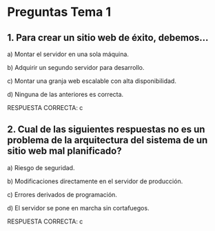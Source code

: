 # Preguntas Tema 1

## 1. Para crear un sitio web de éxito, debemos...

a) Montar el servidor en una sola máquina.

b) Adquirir un segundo servidor para desarrollo.

c) Montar una granja web escalable con alta disponibilidad.

d) Ninguna de las anteriores es correcta.

RESPUESTA CORRECTA: c

## 2. Cual de las siguientes respuestas no es un problema de la arquitectura del sistema de un sitio web mal planificado?

a) Riesgo de seguridad.

b) Modificaciones directamente en el servidor de producción.

c) Errores derivados de programación.

d) El servidor se pone en marcha sin cortafuegos.

RESPUESTA CORRECTA: c